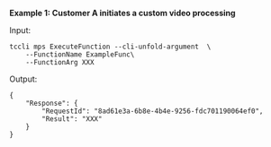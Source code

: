 **Example 1: Customer A initiates a custom video processing**



Input: 

```
tccli mps ExecuteFunction --cli-unfold-argument  \
    --FunctionName ExampleFunc\
    --FunctionArg XXX
```

Output: 
```
{
    "Response": {
        "RequestId": "8ad61e3a-6b8e-4b4e-9256-fdc701190064ef0",
        "Result": "XXX"
    }
}
```

